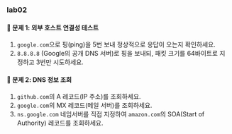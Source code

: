 ### lab02

#### 📝 문제 1: 외부 호스트 연결성 테스트

1.  `google.com`으로 핑(ping)을 5번 보내 정상적으로 응답이 오는지 확인하세요.
2.  `8.8.8.8` (Google의 공개 DNS 서버)로 핑을 보내되, 패킷 크기를 64바이트로 지정하고 3번만 시도하세요.

#### 📝 문제 2: DNS 정보 조회

1.  `github.com`의 A 레코드(IP 주소)를 조회하세요.
2.  `google.com`의 MX 레코드(메일 서버)를 조회하세요.
3.  `ns.google.com` 네임서버를 직접 지정하여 `amazon.com`의 SOA(Start of Authority) 레코드를 조회하세요. 